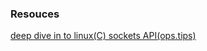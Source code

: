 ### Resouces
[deep dive in to linux(C) sockets API(ops.tips)](https://ops.tips/blog/how-linux-creates-sockets/)
<br />
